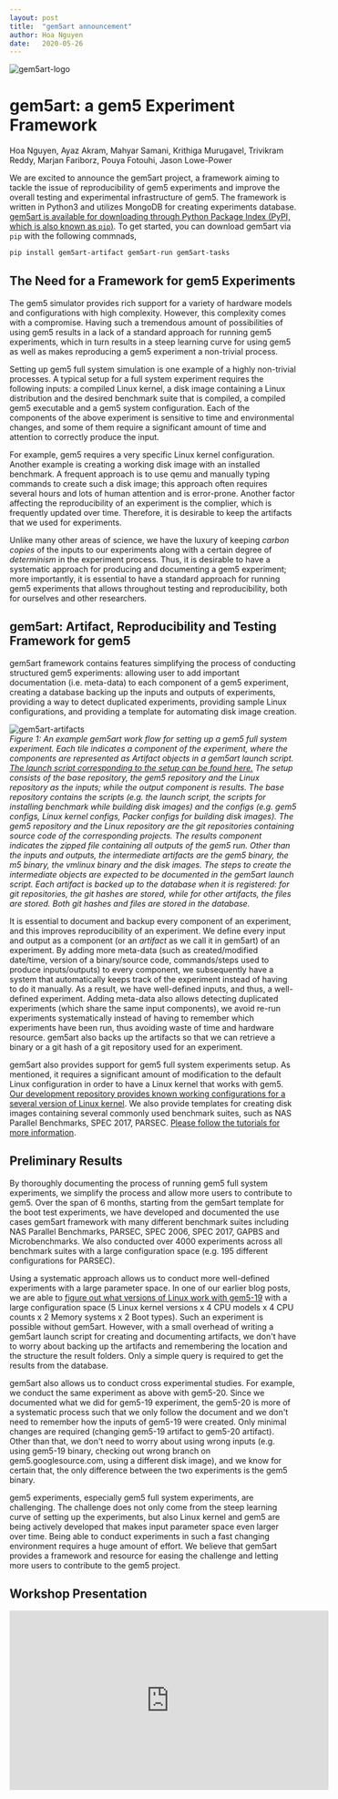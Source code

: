 ```yaml
---
layout: post
title:  "gem5art announcement"
author: Hoa Nguyen
date:   2020-05-26
---
```


![gem5art-logo](/assets/img/blog/gem5art.svg)

# gem5art: a gem5 Experiment Framework
Hoa Nguyen, Ayaz Akram, Mahyar Samani, Krithiga Murugavel, Trivikram Reddy, Marjan Fariborz, Pouya Fotouhi, Jason Lowe-Power

We are excited to announce the gem5art project, a framework aiming to tackle the issue of reproducibility of gem5 experiments and improve the overall testing and experimental infrastructure of gem5.
The framework is written in Python3 and utilizes MongoDB for creating experiments database. [gem5art is available for downloading through Python Package Index (PyPI, which is also known as `pip`)](https://github.com/darchr/gem5art).
To get started, you can download gem5art via `pip` with the following commnads,
```sh
pip install gem5art-artifact gem5art-run gem5art-tasks
```

## The Need for a Framework for gem5 Experiments

The gem5 simulator provides rich support for a variety of hardware models and configurations with high complexity.
However, this complexity comes with a compromise.
Having such a tremendous amount of possibilities of using gem5 results in a lack of a standard approach for running gem5 experiments, which in turn results in a steep learning curve for using gem5 as well as makes reproducing a gem5 experiment a non-trivial process.

Setting up gem5 full system simulation is one example of a highly non-trivial processes.
A typical setup for a full system experiment requires the following inputs: a compiled Linux kernel, a disk image containing a Linux distribution and the desired benchmark suite that is compiled, a compiled gem5 executable and a gem5 system configuration.
Each of the components of the above experiment is sensitive to time and environmental changes, and some of them require a significant amount of time and attention to correctly produce the input.

For example, gem5 requires a very specific Linux kernel configuration.
Another example is creating a working disk image with an installed benchmark.
A frequent approach is to use qemu and manually typing commands to create such a disk image; this approach often requires several hours and lots of human attention and is error-prone.
Another factor affecting the reproducibility of an experiment is the complier, which is frequently updated over time.
Therefore, it is desirable to keep the artifacts that we used for experiments.

Unlike many other areas of science, we have the luxury of keeping *carbon copies* of the inputs to our experiments along with a certain degree of *determinism* in the experiment process.
Thus, it is desirable to have a systematic approach for producing and documenting a gem5 experiment; more importantly, it is essential to have a standard approach for running gem5 experiments that allows throughout testing and reproducibility, both for ourselves and other researchers.

## gem5art: Artifact, Reproducibility and Testing Framework for gem5

gem5art framework contains features simplifying the process of conducting structured gem5 experiments: allowing user to add important documentation (i.e. meta-data) to each component of a gem5 experiment, creating a database backing up the inputs and outputs of experiments, providing a way to detect duplicated experiments, providing sample Linux configurations, and providing a template for automating disk image creation.

![gem5art-artifacts](/assets/img/blog/gem5art-components.png)
<br>
*Figure 1: An example gem5art work flow for setting up a gem5 full system experiment.
Each tile indicates a component of the experiment, where the components are represented as Artifact objects in a gem5art launch script.
[The launch script corresponding to the setup can be found here.](https://github.com/darchr/gem5art/blob/master/docs/launch-scripts/launch_boot_tests.py)
The setup consists of the base repository, the gem5 repository and the Linux repository as the inputs; while the output component is results.
The base repository contains the scripts (e.g. the launch script, the scripts for installing benchmark while building disk images) and the configs (e.g. gem5 configs, Linux kernel configs, Packer configs for building disk images).
The gem5 repository and the Linux repository are the git repositories containing source code of the corresponding projects.
The results component indicates the zipped file containing all outputs of the gem5 run.
Other than the inputs and outputs, the intermediate artifacts are the gem5 binary, the m5 binary, the vmlinux binary and the disk images.
The steps to create the intermediate objects are expected to be documented in the gem5art launch script.
Each artifact is backed up to the database when it is registered: for git repositories, the git hashes are stored, while for other artifacts, the files are stored.
Both git hashes and files are stored in the database.*


It is essential to document and backup every component of an experiment, and this improves reproducibility of an experiment.
We define every input and output as a component (or an *artifact* as we call it in gem5art) of an experiment.
By adding more meta-data (such as created/modified date/time, version of a binary/source code, commands/steps used to produce inputs/outputs) to every component, we subsequently have a system that automatically keeps track of the experiment instead of having to do it manually.
As a result, we have well-defined inputs, and thus, a well-defined experiment.
Adding meta-data also allows detecting duplicated experiments (which share the same input components), we avoid re-run experiments systematically instead of having to remember which experiments have been run, thus avoiding waste of time and hardware resource.
gem5art also backs up the artifacts so that we can retrieve a binary or a git hash of a git repository used for an experiment.

gem5art also provides support for gem5 full system experiments setup.
As mentioned, it requires a significant amount of modification to the default Linux configuration in order to have a Linux kernel that works with gem5.
[Our development repository provides known working configurations for a several version of Linux kernel](https://github.com/darchr/gem5art/tree/master/docs/linux-configs).
We also provide templates for creating disk images containing several commonly used benchmark suites, such as NAS Parallel Benchmarks, SPEC 2017, PARSEC.
[Please follow the tutorials for more information](https://gem5art.readthedocs.io/en/latest/).

## Preliminary Results

By thoroughly documenting the process of running gem5 full system experiments, we simplify the process and allow more users to contribute to gem5.
Over the span of 6 months, starting from the gem5art template for the boot test experiments, we have developed and documented the use cases gem5art framework with many different benchmark suites including NAS Parallel Benchmarks, PARSEC, SPEC 2006, SPEC 2017, GAPBS and Microbenchmarks.
We also conducted over 4000 experiments across all benchmark suites with a large configuration space (e.g. 195 different configurations for PARSEC).


Using a systematic approach allows us to conduct more well-defined experiments with a large parameter space.
In one of our earlier blog posts, we are able to [figure out what versions of Linux work with gem5-19](https://www.gem5.org/project/2020/03/09/boot-tests.html) with a large configuration space (5 Linux kernel versions x 4 CPU models x 4 CPU counts x 2 Memory systems x 2 Boot types).
Such an experiment is possible without gem5art.
However, with a small overhead of writing a gem5art launch script for creating and documenting artifacts, we don't have to worry about backing up the artifacts and remembering the location and the structure the result folders.
Only a simple query is required to get the results from the database.

gem5art also allows us to conduct cross experimental studies.
For example, we conduct the same experiment as above with gem5-20.
Since we documented what we did for gem5-19 experiment, the gem5-20 is more of a systematic process such that we only follow the document and we don't need to remember how the inputs of gem5-19 were created.
Only minimal changes are required (changing gem5-19 artifact to gem5-20 artifact).
Other than that, we don't need to worry about using wrong inputs (e.g. using gem5-19 binary, checking out wrong branch on gem5.googlesource.com, using a different disk image), and we know for certain that, the only difference between the two experiments is the gem5 binary.

gem5 experiments, especially gem5 full system experiments, are challenging.
The challenge does not only come from the steep learning curve of setting up the experiments, but also Linux kernel and gem5 are being actively developed that makes input parameter space even larger over time.
Being able to conduct experiments in such a fast changing environment requires a huge amount of effort.
We believe that gem5art provides a framework and resource for easing the challenge and letting more users to contribute to the gem5 project.

## Workshop Presentation

<iframe width="560" height="315" src="https://www.youtube.com/embed/x2GQa26xwzs" frameborder="0" allow="accelerometer; autoplay; encrypted-media; gyroscope; picture-in-picture" allowfullscreen></iframe>
